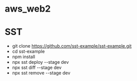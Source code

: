 # aws_web2

# SST
- git clone https://github.com/sst-example/sst-example.git
- cd sst-example
- npm install
- npx sst deploy --stage dev
- npx sst diff --stage dev
- npx sst remove --stage dev
